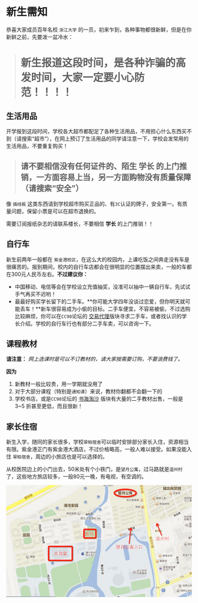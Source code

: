 # 新生需知

恭喜大家成员百年名校 `浙江大学` 的一员，初来乍到，各种事物都很新鲜，但是在你新鲜之前，先要泼一盆冷水：

> # **新生报道这段时间，是各种诈骗的高发时间，大家一定要小心防范！！！！**

## 生活用品 ##

开学报到这段时间，学校各大超市都配足了各种生活用品，不用担心什么东西买不到（请搜索“超市”），在网上预订了生活用品的同学请注意一下，学校会发常用的生活用品，不要重复购买！

> ## 请不要相信没有任何证件的、陌生 **学长** 的上门推销，一方面容易上当，另一方面购物没有质量保障（请搜索“安全”）

像 `插线板` 这类东西请到学校超市购买正品的、有`3C`认证的牌子，安全第一。有质量问题，保留小票是可以在超市退换的。

需要订阅报纸杂志的请联系楼长，不要相信 **学长** 的上门推销！！

## 自行车 ##

新生前两年一般都在 `紫金港校区`，在这么大的校园内，上课吃饭之间奔走没有车是很痛苦的。报到期间，校内的自行车店都会在很明显的位置摆出来卖，一般的车都在300元人民币左右。**不过建议你：**

* 中国移动、电信等会在学校设立充值抽奖，没准可以抽中一辆自行车，先试试手气再买不迟哟！
* 最最好购买学长留下的二手车。**你可能大学四年没谈过恋爱，但你明天就可能丢车！**新车很容易成为小偷的目标。二手车便宜，不容易被偷，不过选购比较麻烦，你可以在`CC98`论坛的  [交易代理](http://www.cc98.org/list.asp?boardid=80 "交易代理")版块寻求二手车，或者找认识的学长介绍。学校的自行车行也有部分二手车卖，可以咨询一下。

## 课程教材 ##

**请注意：** *网上选课时是可以不订教材的，请大家按需要订购，不要浪费钱了。*

**因为**

1. 新教材一般比较贵，用一学期就没用了
2. 对于大部分课程（特别是`通知课`）来说，教材你翻都不会翻一下的
3. 学校书店，或是`CC98`论坛的 [书海淘沙](http://www.cc98.org/list.asp?boardid=399 "书海淘沙") 版块有大量的二手教材出售，一般是 3~5 折甚至更低，而且很新！

## 家长住宿 ##

新生入学，随同的家长很多，学校`翠柏宿舍`可以临时安排部分家长入住，资源相当有限。紫金港正门有紫金港大酒店，不过价格略高，一般人难以接受。如果没能入住 `翠柏宿舍`，周边的小旅店也是可以选择的。

从校医院边上的小门出去，50米处有个小铁门，是`望月公寓`，过马路就是`温州村`了，这些地方旅店较多，一般80元一晚，有电视，有空调的。

![image](./Images/hotel.jpg)

